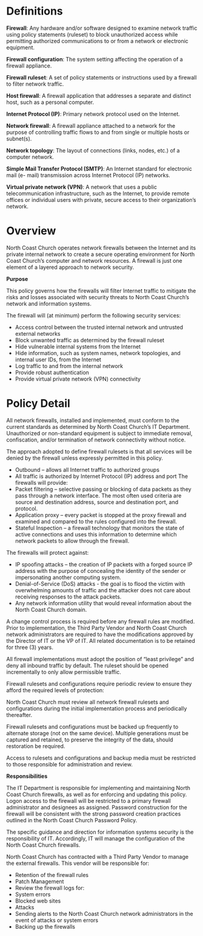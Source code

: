 # **Definitions**

**Firewall**: Any hardware and/or software designed to examine network traffic using policy statements (ruleset) to block unauthorized access while permitting authorized communications to or from a network or electronic equipment.

**Firewall configuration**: The system setting affecting the operation of a firewall appliance.

**Firewall ruleset**: A set of policy statements or instructions used by a firewall to filter network traffic.

**Host firewall**: A firewall application that addresses a separate and distinct host, such as a personal computer.

**Internet Protocol (IP)**: Primary network protocol used on the Internet.

**Network firewall**: A firewall appliance attached to a network for the purpose of controlling traffic flows to and from single or multiple hosts or subnet(s).

**Network topology**: The layout of connections (links, nodes, etc.) of a computer network.

**Simple Mail Transfer Protocol (SMTP)**: An Internet standard for electronic mail (e- mail) transmission across Internet Protocol (IP) networks.

**Virtual private network (VPN)**: A network that uses a public telecommunication infrastructure, such as the Internet, to provide remote offices or individual users with private, secure access to their organization’s network.

# **Overview**

North Coast Church operates network firewalls between the Internet and its private internal network to create a secure operating environment for North Coast Church’s computer and network resources. A firewall is just one element of a layered approach to network security.

**Purpose**

This policy governs how the firewalls will filter Internet traffic to mitigate the risks and losses associated with security threats to North Coast Church’s network and information systems.

The firewall will (at minimum) perform the following security services:

- Access control between the trusted internal network and untrusted external networks
- Block unwanted traffic as determined by the firewall ruleset
- Hide vulnerable internal systems from the Internet
- Hide information, such as system names, network topologies, and internal user IDs, from the Internet
- Log traffic to and from the internal network
- Provide robust authentication
- Provide virtual private network (VPN) connectivity

# **Policy Detail**

All network firewalls, installed and implemented, must conform to the current standards as determined by North Coast Church’s IT Department. Unauthorized or non-standard equipment is subject to immediate removal, confiscation, and/or termination of network connectivity without notice.

The approach adopted to define firewall rulesets is that all services will be denied by the firewall unless expressly permitted in this policy.

- Outbound – allows all Internet traffic to authorized groups
- All traffic is authorized by Internet Protocol (IP) address and port The firewalls will provide:
- Packet filtering – selective passing or blocking of data packets as they pass through a network interface. The most often used criteria are source and destination address, source and destination port, and protocol.
- Application proxy – every packet is stopped at the proxy firewall and examined and compared to the rules configured into the firewall.
- Stateful Inspection – a firewall technology that monitors the state of active connections and uses this information to determine which network packets to allow through the firewall.

The firewalls will protect against:

- IP spoofing attacks – the creation of IP packets with a forged source IP address with the purpose of concealing the identity of the sender or impersonating another computing system.
- Denial-of-Service (DoS) attacks - the goal is to flood the victim with overwhelming amounts of traffic and the attacker does not care about receiving responses to the attack packets.
- Any network information utility that would reveal information about the North Coast Church domain.

A change control process is required before any firewall rules are modified. Prior to implementation, the Third Party Vendor and North Coast Church network administrators are required to have the modifications approved by the Director of IT or the VP of IT. All related documentation is to be retained for three (3) years.

All firewall implementations must adopt the position of “least privilege” and deny all inbound traffic by default. The ruleset should be opened incrementally to only allow permissible traffic.

Firewall rulesets and configurations require periodic review to ensure they afford the required levels of protection:

North Coast Church must review all network firewall rulesets and configurations during the initial implementation process and periodically thereafter.

Firewall rulesets and configurations must be backed up frequently to alternate storage (not on the same device). Multiple generations must be captured and retained, to preserve the integrity of the data, should restoration be required.

Access to rulesets and configurations and backup media must be restricted to those responsible for administration and review.

**Responsibilities**

The IT Department is responsible for implementing and maintaining North Coast Church firewalls, as well as for enforcing and updating this policy. Logon access to the firewall will be restricted to a primary firewall administrator and designees as assigned. Password construction for the firewall will be consistent with the strong password creation practices outlined in the North Coast Church Password Policy.

The specific guidance and direction for information systems security is the responsibility of IT. Accordingly, IT will manage the configuration of the North Coast Church firewalls.

North Coast Church has contracted with a Third Party Vendor to manage the external firewalls. This vendor will be responsible for:

- Retention of the firewall rules
- Patch Management
- Review the firewall logs for:
- System errors
- Blocked web sites
- Attacks
- Sending alerts to the North Coast Church network administrators in the event of attacks or system errors
- Backing up the firewalls